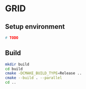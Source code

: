 # GRID

## Setup environment

```bash
# TODO
```

## Build

```bash
mkdir build
cd build
cmake -DCMAKE_BUILD_TYPE=Release ..
cmake --build . --parallel
cd ..
```
